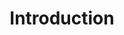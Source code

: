 ---
title: Introduction
position_number: 1
parameters:
  - name:
    content:
content_markdown: >-
  The access token is valid only for a limited time, indicated by the expiration
  time in the response attribute 'expires\_in'. Obtaining an Access Token is
  done via POST method, passing token parameters via the URL.


endpoint_block:
    title: ENDPOINTS
    endpoints:
      - method: post
        resource: /user/token
---